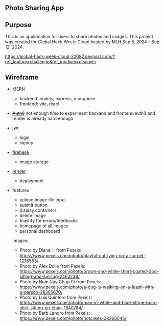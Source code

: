 ## Photo Sharing App

## Purpose

This is an appliocation for users to share photos and images. This project was created for Global Hack Week: Cloud hosted by MLH Sep 5, 2024 - Sep 12, 2024.

https://global-hack-week-cloud-22087.devpost.com/?ref_feature=challenge&ref_medium=discover

## Wireframe

- MERN
  - backend: nodejs, express, mongoose
  - frontend: vite, react
- ~~[Auth0](https://auth0.com/docs)~~ not enough time to experiment backand and frontend auth0 and render is already hard enough
- jwt
  - login
  - signup
- [firebase](https://firebase.google.com)
  - image storage
- [render](https://render.com)

  - deployment

- features

  - upload image file input
  - submit button
  - display containers
  - delete image
  - toastify for errors/feedbacks
  - homepage of all images
  - personal dashboard

  Images:

  - Photo by Diana ✨ from Pexels: https://www.pexels.com/photo/playful-cat-lying-on-a-carpet-1276553/
  - Photo by Alex Dolle from Pexels: https://www.pexels.com/photo/brown-and-white-short-coated-dog-sitting-and-smiling-2463238/
  - Photo by Hom Nay Chup Gi from Pexels: https://www.pexels.com/photo/a-dog-is-walking-on-a-leash-with-a-person-28305670/
  - Photo by Luis Quintero from Pexels: https://www.pexels.com/photo/man-in-white-and-blue-stripe-polo-shirt-sitting-on-chair-1640784/
  - Photo by Barb Landro from Pexels: https://www.pexels.com/photo/hotcakes-28260045/
